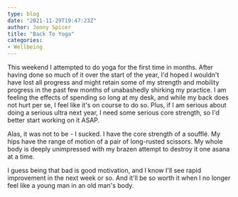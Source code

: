 ```yaml
---
type: blog
date: "2021-11-29T19:47:23Z"
author: Jonny Spicer
title: "Back To Yoga"
categories:
- Wellbeing
---
```

This weekend I attempted to do yoga for the first time in months. After having done so much of it over the start of the year, I'd hoped I wouldn't have lost all progress and might retain some of my strength and mobility progress in the past few months of unabashedly
shirking my practice. I am feeling the effects of spending so long at my desk, and while my back does not hurt per se, I feel like it's on course to do so. Plus, if I am serious about doing a serious ultra next year, I need some serious core strength, so I'd better start
working on it ASAP.

Alas, it was not to be - I sucked. I have the core strength of a soufflé. My hips have the range of motion of a pair of long-rusted scissors. My whole body is deeply unimpressed with my brazen attempt to destroy it one asana at a time.

I guess being that bad is good motivation, and I know I'll see rapid improvement in the next week or so. And it'll be so worth it when I no longer feel like a young man in an old man's body.
